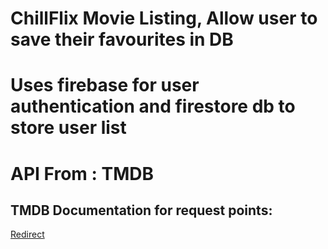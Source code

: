 # ChillFlix Movie Listing, Allow user to save their favourites in DB
# Uses firebase for user authentication and firestore db to store user list

<h1>API From : TMDB</h1>
<h2>TMDB Documentation for request points:</h2><a href="https://developer.themoviedb.org/reference/movie-top-rated-list">Redirect</a>

